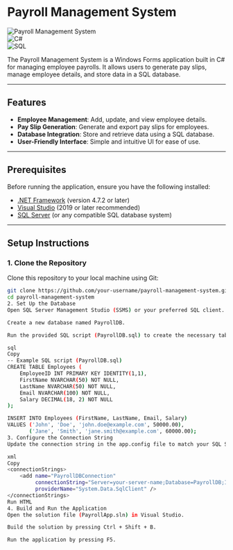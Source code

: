 # Payroll Management System

![Payroll Management System](https://img.shields.io/badge/Status-Development-informational)  
![C#](https://img.shields.io/badge/Language-C%23-blue)  
![SQL](https://img.shields.io/badge/Database-SQL-orange)

The Payroll Management System is a Windows Forms application built in C# for managing employee payrolls. It allows users to generate pay slips, manage employee details, and store data in a SQL database.

---

## Features
- **Employee Management**: Add, update, and view employee details.
- **Pay Slip Generation**: Generate and export pay slips for employees.
- **Database Integration**: Store and retrieve data using a SQL database.
- **User-Friendly Interface**: Simple and intuitive UI for ease of use.

---

## Prerequisites
Before running the application, ensure you have the following installed:
- [.NET Framework](https://dotnet.microsoft.com/download/dotnet-framework) (version 4.7.2 or later)
- [Visual Studio](https://visualstudio.microsoft.com/) (2019 or later recommended)
- [SQL Server](https://www.microsoft.com/en-us/sql-server/sql-server-downloads) (or any compatible SQL database system)

---

## Setup Instructions

### 1. Clone the Repository
Clone this repository to your local machine using Git:
```bash
git clone https://github.com/your-username/payroll-management-system.git
cd payroll-management-system
2. Set Up the Database
Open SQL Server Management Studio (SSMS) or your preferred SQL client.

Create a new database named PayrollDB.

Run the provided SQL script (PayrollDB.sql) to create the necessary tables and populate initial data:

sql
Copy
-- Example SQL script (PayrollDB.sql)
CREATE TABLE Employees (
    EmployeeID INT PRIMARY KEY IDENTITY(1,1),
    FirstName NVARCHAR(50) NOT NULL,
    LastName NVARCHAR(50) NOT NULL,
    Email NVARCHAR(100) NOT NULL,
    Salary DECIMAL(18, 2) NOT NULL
);

INSERT INTO Employees (FirstName, LastName, Email, Salary)
VALUES ('John', 'Doe', 'john.doe@example.com', 50000.00),
       ('Jane', 'Smith', 'jane.smith@example.com', 60000.00);
3. Configure the Connection String
Update the connection string in the app.config file to match your SQL Server instance:

xml
Copy
<connectionStrings>
    <add name="PayrollDBConnection" 
         connectionString="Server=your-server-name;Database=PayrollDB;Integrated Security=True;"
         providerName="System.Data.SqlClient" />
</connectionStrings>
Run HTML
4. Build and Run the Application
Open the solution file (PayrollApp.sln) in Visual Studio.

Build the solution by pressing Ctrl + Shift + B.

Run the application by pressing F5.
